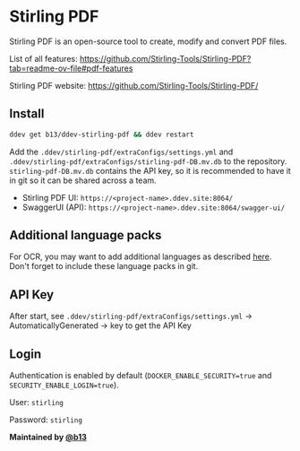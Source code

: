 # Stirling PDF

Stirling PDF is an open-source tool to create, modify and convert PDF files. 

List of all features: https://github.com/Stirling-Tools/Stirling-PDF?tab=readme-ov-file#pdf-features

Stirling PDF website: https://github.com/Stirling-Tools/Stirling-PDF/

## Install

```bash
ddev get b13/ddev-stirling-pdf && ddev restart
```

Add the `.ddev/stirling-pdf/extraConfigs/settings.yml` and `.ddev/stirling-pdf/extraConfigs/stirling-pdf-DB.mv.db` to the repository.
`stirling-pdf-DB.mv.db` contains the API key, so it is recommended to have it in git so it can be shared across a team.

* Stirling PDF UI: `https://<project-name>.ddev.site:8064/`
* SwaggerUI (API): `https://<project-name>.ddev.site:8064/swagger-ui/`

## Additional language packs

For OCR, you may want to add additional languages as described [here](https://github.com/Stirling-Tools/Stirling-PDF/blob/main/HowToUseOCR.md#language-packs).
Don't forget to include these language packs in git.

## API Key

After start, see `.ddev/stirling-pdf/extraConfigs/settings.yml` -> AutomaticallyGenerated -> key 
to get the API Key 

## Login

Authentication is enabled by default 
(`DOCKER_ENABLE_SECURITY=true` and `SECURITY_ENABLE_LOGIN=true`).

User: `stirling`

Password: `stirling`

**Maintained by [@b13](https://github.com/b13)**
